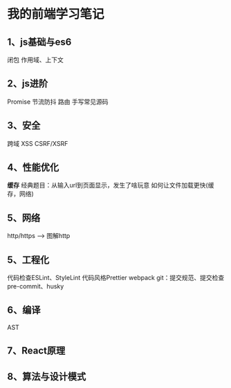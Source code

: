# 我的前端学习笔记

## 1、js基础与es6
闭包
作用域、上下文

## 2、js进阶
Promise
节流防抖
路由
手写常见源码

## 3、安全
跨域
XSS
CSRF/XSRF

## 4、性能优化
**缓存**
经典题目：从输入url到页面显示，发生了啥玩意
如何让文件加载更快(缓存，网络)

## 5、网络
http/https --> 图解http

## 5、工程化
代码检查ESLint、StyleLint
代码风格Prettier
webpack
git：提交规范、提交检查pre-commit、husky

## 6、编译
AST
## 7、React原理

## 8、算法与设计模式
